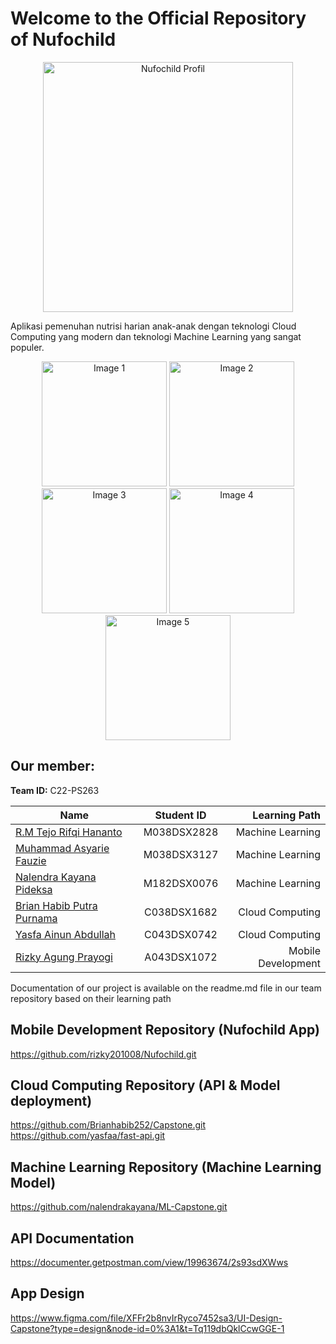 # Welcome to the Official Repository of Nufochild

<p align="center">
  <img src="https://github.com/rizky201008/NufoChildApp/assets/72448886/5cbab300-9e73-4a47-9a18-19b030bf7927" alt="Nufochild Profil" width="400">
</p>

Aplikasi pemenuhan nutrisi harian anak-anak dengan teknologi Cloud Computing yang modern dan teknologi Machine Learning yang sangat populer.

<div align="center">
  <img src="https://github.com/rizky201008/NufoChildApp/assets/128448072/28d4fff9-f3df-434c-ba5d-845a37114fda" alt="Image 1" width="200">
  <img src="https://github.com/rizky201008/NufoChildApp/assets/128448072/633099c9-b59c-40d6-951c-cf74cea7d242" alt="Image 2" width="200">
  <img src="https://github.com/rizky201008/NufoChildApp/assets/128448072/355f538a-5254-4f6f-9b35-d6f27ab7a8a8" alt="Image 3" width="200">
  <img src="https://github.com/rizky201008/NufoChildApp/assets/128448072/ccd84981-ec6d-4b57-9a53-682ae9073892" alt="Image 4" width="200">
  <img src="https://github.com/rizky201008/NufoChildApp/assets/128448072/f729e971-614e-44ae-98d0-0e32c509a7f6" alt="Image 5" width="200">
</div>

## Our member:
**Team ID:** C22-PS263

| Name        | Student ID           | Learning Path  |
| ------------- |:-------------:| -----:|
| [R.M Tejo Rifqi Hananto](https://github.com/Killerz1724) | M038DSX2828 |  Machine Learning |
| [Muhammad Asyarie Fauzie](https://github.com/asyuuchan) | M038DSX3127 |  Machine Learning |
| [Nalendra Kayana Pideksa](https://github.com/nalendrakayana) | M182DSX0076 | Machine Learning |
| [Brian Habib Putra Purnama](https://github.com/Brianhabib252) | C038DSX1682 | Cloud Computing |
| [Yasfa Ainun Abdullah](https://github.com/yasfaa) | C043DSX0742 | Cloud Computing |
| [Rizky Agung Prayogi](https://github.com/rizky201008) | A043DSX1072 | Mobile Development |

Documentation of our project is available on the readme.md file in our team repository based on their learning path
## Mobile Development Repository (Nufochild App)
https://github.com/rizky201008/Nufochild.git
## Cloud Computing Repository (API & Model deployment)
https://github.com/Brianhabib252/Capstone.git 
<br />
https://github.com/yasfaa/fast-api.git
## Machine Learning Repository (Machine Learning Model)
https://github.com/nalendrakayana/ML-Capstone.git
## API Documentation
https://documenter.getpostman.com/view/19963674/2s93sdXWws
## App Design
https://www.figma.com/file/XFFr2b8nvIrRyco7452sa3/UI-Design-Capstone?type=design&node-id=0%3A1&t=Tq119dbQklCcwGGE-1
